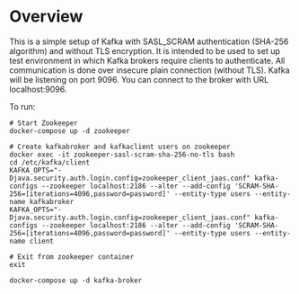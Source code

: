 # Overview

This is a simple setup of Kafka with SASL_SCRAM authentication (SHA-256 algorithm) and without TLS encryption. 
It is intended to be used to set up test environment in which Kafka brokers require clients to authenticate.
All communication is done over insecure plain connection (without TLS).
Kafka will be listening on port 9096. You can connect to the broker with URL localhost:9096.

To run:
```shell
# Start Zookeeper
docker-compose up -d zookeeper

# Create kafkabroker and kafkaclient users on zookeeper
docker exec -it zookeeper-sasl-scram-sha-256-no-tls bash
cd /etc/kafka/client
KAFKA_OPTS="-Djava.security.auth.login.config=zookeeper_client_jaas.conf" kafka-configs --zookeeper localhost:2186 --alter --add-config 'SCRAM-SHA-256=[iterations=4096,password=password]' --entity-type users --entity-name kafkabroker
KAFKA_OPTS="-Djava.security.auth.login.config=zookeeper_client_jaas.conf" kafka-configs --zookeeper localhost:2186 --alter --add-config 'SCRAM-SHA-256=[iterations=4096,password=password]' --entity-type users --entity-name client

# Exit from zookeeper container
exit

docker-compose up -d kafka-broker
```